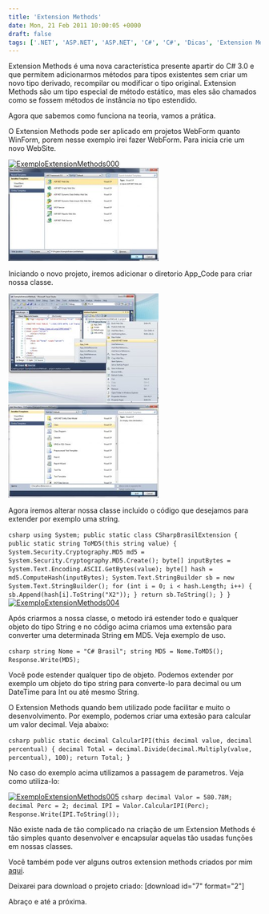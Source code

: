 ```yaml
---
title: 'Extension Methods'
date: Mon, 21 Feb 2011 10:00:05 +0000
draft: false
tags: ['.NET', 'ASP.NET', 'ASP.NET', 'C#', 'C#', 'Dicas', 'Extension Methods', 'Framework', 'Visual Studio', 'Visual Studio']
---
```


Extension Methods é uma nova característica presente apartir do C# 3.0 e que permitem adicionarmos métodos para tipos existentes sem criar um novo tipo derivado, recompilar ou modificar o tipo original. Extension Methods são um tipo especial de método estático, mas eles são chamados como se fossem métodos de instância no tipo estendido.

Agora que sabemos como funciona na teoria, vamos a prática.

O Extension Methods pode ser aplicado em projetos WebForm quanto WinForm, porem nesse exemplo irei fazer WebForm. Para inicia crie um novo WebSite.

[![](/contents/2011/02/ExemploExtensionMethods000-1-300x186.jpg "ExemploExtensionMethods000")](/contents/2011/02/ExemploExtensionMethods000-1.jpg) [![](/contents/2011/02/ExemploExtensionMethods001-1-300x185.jpg "ExemploExtensionMethods001")](/contents/2011/02/ExemploExtensionMethods001-1.jpg)

Iniciando o novo projeto, iremos adicionar o diretorio App_Code para criar nossa classe.

[![](/contents/2011/02/ExemploExtensionMethods002-1-300x219.jpg "ExemploExtensionMethods002")](/contents/2011/02/ExemploExtensionMethods002-1.jpg) [![](/contents/2011/02/ExemploExtensionMethods003-1-300x185.jpg "ExemploExtensionMethods003")](/contents/2011/02/ExemploExtensionMethods003-1.jpg)

Agora iremos alterar nossa classe incluido o código que desejamos para extender por exemplo uma string.

```csharp using System; public static class CSharpBrasilExtension { public static string ToMD5(this string value) { System.Security.Cryptography.MD5 md5 = System.Security.Cryptography.MD5.Create(); byte[] inputBytes = System.Text.Encoding.ASCII.GetBytes(value); byte[] hash = md5.ComputeHash(inputBytes); System.Text.StringBuilder sb = new System.Text.StringBuilder(); for (int i = 0; i < hash.Length; i++) { sb.Append(hash[i].ToString("X2")); } return sb.ToString(); } } ``` [![](/contents/2011/02/ExemploExtensionMethods004-1-300x174.jpg "ExemploExtensionMethods004")](/contents/2011/02/ExemploExtensionMethods004-1.jpg)

Após criarmos a nossa classe, o metodo irá estender todo e qualquer objeto do tipo String e no código acima criamos uma extensão para converter uma determinada String em MD5. Veja exemplo de uso.

```csharp string Nome = "C# Brasil"; string MD5 = Nome.ToMD5(); Response.Write(MD5); ```

Você pode estender qualquer tipo de objeto. Podemos extender por exemplo um objeto do tipo string para converte-lo para decimal ou um DateTime para Int ou até mesmo String.

O Extension Methods quando bem utilizado pode facilitar e muito o desenvolvimento. Por exemplo, podemos criar uma extesão para calcular um valor decimal. Veja abaixo:

```csharp public static decimal CalcularIPI(this decimal value, decimal percentual) { decimal Total = decimal.Divide(decimal.Multiply(value, percentual), 100); return Total; } ```

No caso do exemplo acima utilizamos a passagem de parametros. Veja como utiliza-lo:

[![](/contents/2011/02/ExemploExtensionMethods005-1-300x169.jpg "ExemploExtensionMethods005")](/contents/2011/02/ExemploExtensionMethods005-1.jpg) ```csharp decimal Valor = 580.78M; decimal Perc = 2; decimal IPI = Valor.CalcularIPI(Perc); Response.Write(IPI.ToString()); ```

Não existe nada de tão complicado na criação de um Extension Methods é tão simples quanto desenvolver e encapsular aquelas tão usadas funções em nossas classes.

Você também pode ver alguns outros extension methods criados por mim [aqui](http://www.extensionmethod.net/Author/raphael-augusto-ferroni-cardoso).

Deixarei para download o projeto criado: [download id="7" format="2"]

Abraço e até a próxima.